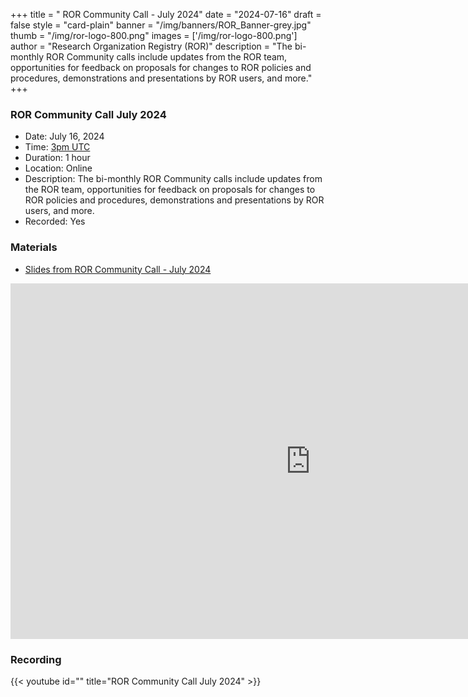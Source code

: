 +++
title = " ROR Community Call - July 2024" 
date = "2024-07-16" 
draft = false 
style = "card-plain" 
banner = "/img/banners/ROR_Banner-grey.jpg" 
thumb = "/img/ror-logo-800.png" 
images = ['/img/ror-logo-800.png']
author = "Research Organization Registry (ROR)" 
description = "The bi-monthly ROR Community calls include updates from the ROR team, opportunities for feedback on proposals for changes to ROR policies and procedures, demonstrations and presentations by ROR users, and more."
+++

### ROR Community Call July 2024
- Date: July 16, 2024
- Time: [3pm UTC](https://dateful.com/time-zone-converter?t=3pm&d=2024-07-16&tz2=UTC)
- Duration: 1 hour
- Location: Online
- Description: The bi-monthly ROR Community calls include updates from the ROR team, opportunities for feedback on proposals for changes to ROR policies and procedures, demonstrations and presentations by ROR users, and more. 
- Recorded: Yes

### Materials

- [Slides from ROR Community Call - July 2024](https://docs.google.com/presentation/d/e/2PACX-1vSgY_BkF_qsfhv7wO9iSfgzmv5BZoaS-YUnAza2WNxZ_3mzjMe0PwEztV0OghE0KxGv6msC1jfceAKE/pub?start=false&loop=false&delayms=3000)

<iframe src="https://docs.google.com/presentation/d/e/2PACX-1vSgY_BkF_qsfhv7wO9iSfgzmv5BZoaS-YUnAza2WNxZ_3mzjMe0PwEztV0OghE0KxGv6msC1jfceAKE/embed?start=false&loop=false&delayms=3000" frameborder="0" width="960" height="569" allowfullscreen="true" mozallowfullscreen="true" webkitallowfullscreen="true"></iframe> 


### Recording

{{< youtube id="" title="ROR Community Call July 2024" >}}
